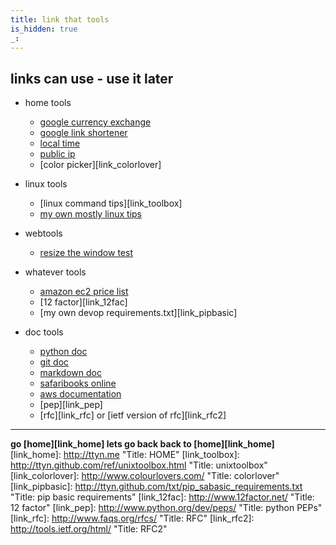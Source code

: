 ```yaml
---
title: link that tools
is_hidden: true
_:
---
```


## links can use - use it later

* home tools
    * [google currency exchange](https://www.google.com/finance?q=CURRENCY%3AUSDEUR&hl=en)
    * [google link shortener](http://goo.gl)
    * [local time](http://time.is)
    * [public ip](http://ip4.me)
    * [color picker][link_colorlover]

* linux tools
    * [linux command tips][link_toolbox]
    * [my own mostly linux tips](http://ttyn.me/doc/perm/lots_of_tips.html)


* webtools
    * [resize the window test](http://responsivepx.com/)

* whatever tools
    * [amazon ec2 price list](http://ec2instances.info)
    * [12 factor][link_12fac]
    * [my own devop requirements.txt][link_pipbasic]
    

* doc tools
    * [python doc](http://docs.python.org/library/index.html)
    * [git doc](http://git-scm.com/documentation)
    * [markdown doc](http://ttyn.me/perm/markdown_syntax.html)
    * [safaribooks online](http://safaribooksonline.com/)
    * [aws documentation]()
    * [pep][link_pep]
    * [rfc][link_rfc] or [ietf version of rfc][link_rfc2]


---

__go [home][link_home] lets go back back to [home][link_home]__
[link_home]: http://ttyn.me "Title: HOME"
[link_toolbox]: http://ttyn.github.com/ref/unixtoolbox.html "Title: unixtoolbox"
[link_colorlover]: http://www.colourlovers.com/ "Title: colorlover"
[link_pipbasic]: http://ttyn.github.com/txt/pip_sabasic_requirements.txt "Title: pip basic requirements"
[link_12fac]: http://www.12factor.net/ "Title: 12 factor"
[link_pep]: http://www.python.org/dev/peps/ "Title: python PEPs"
[link_rfc]: http://www.faqs.org/rfcs/ "Title: RFC"
[link_rfc2]: http://tools.ietf.org/html/ "Title: RFC2"
